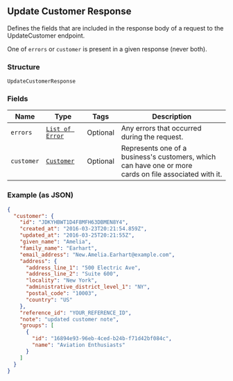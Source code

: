 ## Update Customer Response

Defines the fields that are included in the response body of
a request to the UpdateCustomer endpoint.

One of `errors` or `customer` is present in a given response (never both).

### Structure

`UpdateCustomerResponse`

### Fields

| Name | Type | Tags | Description |
|  --- | --- | --- | --- |
| `errors` | [`List of Error`](/doc/models/error.md) | Optional | Any errors that occurred during the request. |
| `customer` | [`Customer`](/doc/models/customer.md) | Optional | Represents one of a business's customers, which can have one or more<br>cards on file associated with it. |

### Example (as JSON)

```json
{
  "customer": {
    "id": "JDKYHBWT1D4F8MFH63DBMEN8Y4",
    "created_at": "2016-03-23T20:21:54.859Z",
    "updated_at": "2016-03-25T20:21:55Z",
    "given_name": "Amelia",
    "family_name": "Earhart",
    "email_address": "New.Amelia.Earhart@example.com",
    "address": {
      "address_line_1": "500 Electric Ave",
      "address_line_2": "Suite 600",
      "locality": "New York",
      "administrative_district_level_1": "NY",
      "postal_code": "10003",
      "country": "US"
    },
    "reference_id": "YOUR_REFERENCE_ID",
    "note": "updated customer note",
    "groups": [
      {
        "id": "16894e93-96eb-4ced-b24b-f71d42bf084c",
        "name": "Aviation Enthusiasts"
      }
    ]
  }
}
```


